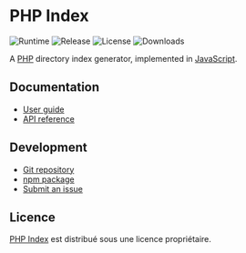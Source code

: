 # PHP Index
![Runtime](https://badgen.net/npm/node/@mc2it/php-index) ![Release](https://badgen.net/npm/v/@mc2it/php-index) ![License](https://badgen.net/npm/license/@mc2it/php-index) ![Downloads](https://badgen.net/npm/dt/@mc2it/php-index)

A [PHP](https://www.php.net) directory index generator,
implemented in [JavaScript](https://developer.mozilla.org/en-US/docs/Web/JavaScript).

## Documentation
- [User guide](https://github.com/mc2it/php-index/wiki)
- [API reference](https://mc2it.github.io/php-index)

## Development
- [Git repository](https://github.com/mc2it/php-index)
- [npm package](https://www.npmjs.com/package/@mc2it/php-index)
- [Submit an issue](https://github.com/mc2it/php-index/issues)

## Licence
[PHP Index](https://github.com/mc2it/php-index) est distribué sous une licence propriétaire.
